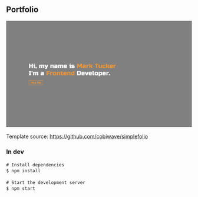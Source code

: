 ## Portfolio

![screenshot](/screen.png)

Template source: https://github.com/cobiwave/simplefolio

### In dev


```
# Install dependencies
$ npm install

# Start the development server
$ npm start
```
